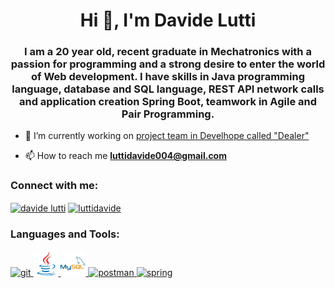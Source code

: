 <h1 align="center">Hi 👋, I'm Davide Lutti</h1>
<h3 align="center">I am a 20 year old, recent graduate in Mechatronics with a passion for programming and a strong desire to enter the world of Web development. I have skills in Java programming language, database and SQL language, REST API network calls and application creation Spring Boot, teamwork in Agile and Pair Programming.</h3>

- 🔭 I’m currently working on [project team in Develhope called "Dealer"](https://github.com/develhope/Java22-Team2-Dealer)

- 📫 How to reach me **luttidavide004@gmail.com**

<h3 align="left">Connect with me:</h3>
<p align="left">
<a href="https://linkedin.com/in/davide lutti" target="blank"><img align="center" src="https://raw.githubusercontent.com/rahuldkjain/github-profile-readme-generator/master/src/images/icons/Social/linked-in-alt.svg" alt="davide lutti" height="30" width="40" /></a>
<a href="https://discord.gg/luttidavide" target="blank"><img align="center" src="https://raw.githubusercontent.com/rahuldkjain/github-profile-readme-generator/master/src/images/icons/Social/discord.svg" alt="luttidavide" height="30" width="40" /></a>
</p>

<h3 align="left">Languages and Tools:</h3>
<p align="left"> <a href="https://git-scm.com/" target="_blank" rel="noreferrer"> <img src="https://www.vectorlogo.zone/logos/git-scm/git-scm-icon.svg" alt="git" width="40" height="40"/> </a> <a href="https://www.java.com" target="_blank" rel="noreferrer"> <img src="https://raw.githubusercontent.com/devicons/devicon/master/icons/java/java-original.svg" alt="java" width="40" height="40"/> </a> <a href="https://www.mysql.com/" target="_blank" rel="noreferrer"> <img src="https://raw.githubusercontent.com/devicons/devicon/master/icons/mysql/mysql-original-wordmark.svg" alt="mysql" width="40" height="40"/> </a> <a href="https://postman.com" target="_blank" rel="noreferrer"> <img src="https://www.vectorlogo.zone/logos/getpostman/getpostman-icon.svg" alt="postman" width="40" height="40"/> </a> <a href="https://spring.io/" target="_blank" rel="noreferrer"> <img src="https://www.vectorlogo.zone/logos/springio/springio-icon.svg" alt="spring" width="40" height="40"/> </a> </p>
